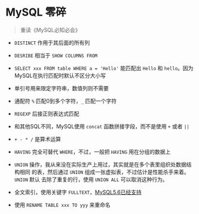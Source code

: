 # MySQL 零碎

> 重读《MySQL必知必会》

- `DISTINCT` 作用于其后面的所有列

- `DESRIBE` 相当于 `SHOW COLUMNS FROM`

- `SELECT xxx FROM table WHERE a = 'Hello'` 能匹配出 `Hello` 和 `hello`。因为
MySQL在执行匹配时默认不区分大小写

- 单引号用来限定字符串，数值列则不需要

- 通配符 `%` 匹配0到多个字符，`_` 匹配一个字符

- `REGEXP` 后接正则表达式匹配

- 和其他SQL不同，MySQL使用 `concat` 函数拼接字段，而不是使用 `+` 或者 `||`

- `+ - * /` 是算术运算

- `HAVING` 完全可替代 `WHERE`，不过，一般把 `HAVING` 用在分组的数据上

- `UNION` 操作，我从来没在实际生产上用过，其实就是在多个表里组织处数据结构相同
的表，然后通过 `UNION` 组成一张虚拟表，不过估计是性能杀手来着。`UNION` 默认
去除了重复的行，使用 `UNION ALL` 可以取消这种行为。

- 全文索引，使用关键字 `FULLTEXT`，[MySQL5.6已经支持](https://dev.mysql.com/doc/refman/5.6/en/innodb-fulltext-index.html)

- 使用 `RENAME TABLE xxx TO yyy` 来重命名
